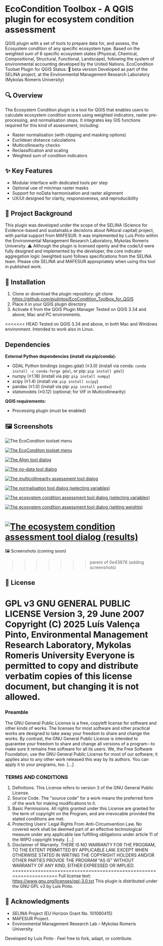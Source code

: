 # EcoCondition Toolbox - A QGIS plugin for ecosystem condition assessment
QGIS plugin with a set of tools to prepare data for, and assess, the Ecosystem condition of any specific ecosystem type. Based on the weighted sum of 6 specific ecosystem states (Physical, Chemical, Compositional, Structural, Functional, Landscape), following the system of environmental accounting developed by the United Nations.
EcoCondition Toolset Plugin for QGIS
Status: 🚧 beta version Developed as part of the SELINA project, at the Environmental Management Research Laboratory (Mykolas Romeris University)

## 🔍 Overview
The Ecosystem Condition plugin is a tool for QGIS that enables users to calculate ecosystem condition scores using weighted indicators, raster pre-processing, and normalisation steps.
It integrates key GIS functions required for this kind of assessment, including:
* Raster normalisation (with clipping and masking options)
* Euclidean distance calculations
* Multicollinearity checks
* Reclassification and scaling
* Weighted sum of condition indicators

## ✨ Key Features
* Modular interface with dedicated tools per step
* Optional use of min/max raster masks
* Support for noData harmonisation and raster alignment
* UX/UI designed for clarity, responsiveness, and reproducibility

## 🧪 Project Background
This plugin was developed under the scope of the SELINA (Science for Evidence-based and sustainabLe decisIons about NAtural capital) project, with partial support from MAFESUR. It was implemented by Luís Pinto within the Environmental Management Research Laboratory, Mykolas Romeris University.
⚠️ Although the plugin is licensed openly and the code/UI were fully designed and implemented by the developer, the core indicator aggregation logic (weighted sum) follows specifications from the SELINA team.
Please cite SELINA and MAFESUR appropriately when using this tool in published work.

## 🚀 Installation
1. Clone or download the plugin repository: git clone https://github.com/piulintos/EcoCondition_Toolbox_for_QGIS
2. Place it in your QGIS plugin directory
3. Activate it from the QGIS Plugin Manager
Tested on QGIS 3.34 and above, Mac and PC environments.

<<<<<<< HEAD
Tested on QGIS 3.34 and above, in both Mac and Windows environment. Intended to work also in Linux.

## Dependencies
**External Python dependencies (install via pip/conda):**

- GDAL Python bindings (osgeo.gdal) (≥3.0) (install via conda: `conda install -c conda-forge gdal`, or pip: `pip install gdal`)
- numpy (≥1.18) (install via pip: `pip install numpy`)
- scipy (≥1.4) (install via: `pip install scipy`)
- pandas (≥1.0) (install via pip: `pip install pandas`)
- statsmodels (≥0.12) (optional; for VIF in Multicollinearity)

**QGIS requirements:**
- Processing plugin (must be enabled)

## 🖼️ Screenshots 
![The EcoConditon toolset menu](images/ECtool_0_menu.png)

[![The EcoConditon toolset menu](images/ECtool_0_menu.png)](images/ECtool_0_menu.png)

[![The Align tool dialog](images/ECtool_1_align.png)](images/ECtool_1_align.png)

[![The no-data tool dialog](images/ECtool_2_no_data.png)](images/ECtool_2_no_data.png)

[![The multicollinearity assessment tool dialog](images/ECtool_3_multicoll.png)](images/ECtool_3_multicoll.png)

[![The normalisation tool dialog (selecting variables)](images/ECtool_4_normalise.png)](images/ECtool_4_normalise.png)

[![The ecosystem condition assessment tool dialog (selecting variables)](images/ECtool_5a_vars.png)](images/ECtool_5a_vars.png)

[![The ecosystem condition assessment tool dialog (setting weights)](images/ECtool_5b_weights.png)](images/ECtool_5b_weights.png)

[![The ecosystem condition assessment tool dialog (results)](images/ECtool_5c_results.png)](images/ECtool_5c_results.png)
=======
🖼️ Screenshots (coming soon)
>>>>>>> parent of 0e43876 (adding screenshots)

## 📜 License
GPL v3 
GNU GENERAL PUBLIC LICENSE Version 3, 29 June 2007
Copyright (C) 2025 Luís Valença Pinto, Environmental Management Research Laboratory, Mykolas Romeris University
Everyone is permitted to copy and distribute verbatim copies of this license document, but changing it is not allowed.
===================================================================
### Preamble
The GNU General Public License is a free, copyleft license for software and other kinds of works.
The licenses for most software and other practical works are designed to take away your freedom to share and change the works. By contrast, the GNU General Public License is intended to guarantee your freedom to share and change all versions of a program--to make sure it remains free software for all its users. We, the Free Software Foundation, use the GNU General Public License for most of our software; it applies also to any other work released this way by its authors. You can apply it to your programs, too.
[...]
### TERMS AND CONDITIONS
1. Definitions. This License refers to version 3 of the GNU General Public License.
2. Source Code. The "source code" for a work means the preferred form of the work for making modifications to it.
3. Basic Permissions. All rights granted under this License are granted for the term of copyright on the Program, and are irrevocable provided the stated conditions are met.
4. Protecting Users' Legal Rights From Anti-Circumvention Law. No covered work shall be deemed part of an effective technological measure under any applicable law fulfilling obligations under article 11 of the WIPO copyright treaty.
[...]
1. Disclaimer of Warranty. THERE IS NO WARRANTY FOR THE PROGRAM, TO THE EXTENT PERMITTED BY APPLICABLE LAW. EXCEPT WHEN OTHERWISE STATED IN WRITING THE COPYRIGHT HOLDERS AND/OR OTHER PARTIES PROVIDE THE PROGRAM "AS IS" WITHOUT WARRANTY OF ANY KIND, EITHER EXPRESSED OR IMPLIED.
===================================================================
Full license text: https://www.gnu.org/licenses/gpl-3.0.txt
This plugin is distributed under the GNU GPL v3 by Luís Pinto.

## 🤝 Acknowledgments
* SELINA Project (EU Horizon Grant No. 101060415)
* MAFESUR Project. 
* Environmental Management Research Lab – Mykolas Romeris University. 

Developed by Luís Pinto · Feel free to fork, adapt, or contribute.
